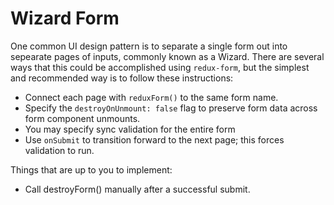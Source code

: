 # Wizard Form

One common UI design pattern is to separate a single form out into sepearate pages of inputs,
commonly known as a Wizard. There are several ways that this could be accomplished using
`redux-form`, but the simplest and recommended way is to follow these instructions:

* Connect each page with `reduxForm()` to the same form name.
* Specify the `destroyOnUnmount: false` flag to preserve form data across form component unmounts.
* You may specify sync validation for the entire form
* Use `onSubmit` to transition forward to the next page; this forces validation to run.

Things that are up to you to implement:

* Call destroyForm() manually after a successful submit.